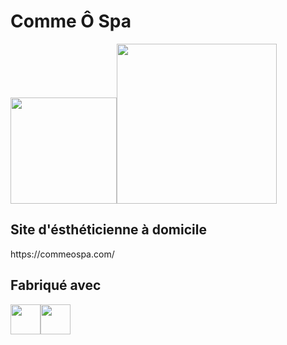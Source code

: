 <h1 style="text:underline">Comme Ô Spa</h1>

<div display="flex" flex-direction="row" align-items="center" justify-content="center" gap="30px"><img src="https://forthebadge.com/images/featured/featured-built-with-love.svg" style="width : 170px" /><img src="https://forthebadge.com/images/badges/powered-by-coffee.svg" style="width : 256px"/></div>

<h2 style="text:underline">Site d'ésthéticienne à domicile</h2>
<p>https://commeospa.com/</p>          
<h2 style="text:underline">Fabriqué avec</h2>
<div style="display: flex" flex-direction:"row">
<img src="https://cdn.jsdelivr.net/gh/devicons/devicon/icons/react/react-original.svg" style="width : 48px" />
            <img src="https://cdn.jsdelivr.net/gh/devicons/devicon/icons/sass/sass-original.svg" style="width : 48px" /></div>
          
